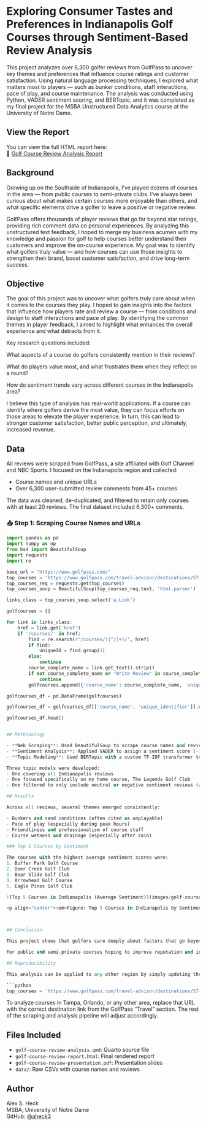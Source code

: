 # Exploring Consumer Tastes and Preferences in Indianapolis Golf Courses through Sentiment-Based Review Analysis

This project analyzes over 6,300 golfer reviews from GolfPass to uncover key themes and preferences that influence course ratings and customer satisfaction. Using natural language processing techniques, I explored what matters most to players — such as bunker conditions, staff interactions, pace of play, and course maintenance. The analysis was conducted using Python, VADER sentiment scoring, and BERTopic, and it was completed as my final project for the MSBA Unstructured Data Analytics course at the University of Notre Dame.

## View the Report

You can view the full HTML report here:  
📄 [Golf Course Review Analysis Report](https://aheck3.github.io/golf-course-review-analysis/golf-course-review-report.html)


## Background

Growing up on the Southside of Indianapolis, I’ve played dozens of courses in the area — from public courses to semi-private clubs. I’ve always been curious about what makes certain courses more enjoyable than others, and what specific elements drive a golfer to leave a positive or negative review.

GolfPass offers thousands of player reviews that go far beyond star ratings, providing rich comment data on personal experiences. By analyzing this unstructured text feedback, I hoped to merge my business acumen with my knowledge and passion for golf to help courses better understand their customers and improve the on-course experience. My goal was to identify what golfers truly value — and how courses can use those insights to strengthen their brand, boost customer satisfaction, and drive long-term success.

## Objective

The goal of this project was to uncover what golfers truly care about when it comes to the courses they play. I hoped to gain insights into the factors that influence how players rate and review a course — from conditions and design to staff interactions and pace of play. By identifying the common themes in player feedback, I aimed to highlight what enhances the overall experience and what detracts from it.

Key research questions included:

What aspects of a course do golfers consistently mention in their reviews?

What do players value most, and what frustrates them when they reflect on a round?

How do sentiment trends vary across different courses in the Indianapolis area?

I believe this type of analysis has real-world applications. If a course can identify where golfers derive the most value, they can focus efforts on those areas to elevate the player experience. In turn, this can lead to stronger customer satisfaction, better public perception, and ultimately, increased revenue.

## Data

All reviews were scraped from GolfPass, a site affiliated with Golf Channel and NBC Sports. I focused on the Indianapolis region and collected:

- Course names and unique URLs  
- Over 6,300 user-submitted review comments from 45+ courses  

The data was cleaned, de-duplicated, and filtered to retain only courses with at least 20 reviews. The final dataset included 6,300+ comments.

### 📥 Step 1: Scraping Course Names and URLs

```python
import pandas as pd
import numpy as np
from bs4 import BeautifulSoup 
import requests
import re

base_url = "https://www.golfpass.com/"
top_courses = 'https://www.golfpass.com/travel-advisor/destinations/57-indianapolis-in/'
top_courses_req = requests.get(top_courses)
top_courses_soup = BeautifulSoup(top_courses_req.text, 'html.parser')

links_class = top_courses_soup.select('a.Link')

golfcourses = []

for link in links_class:
    href = link.get('href')
    if '/courses/' in href:
        find = re.search(r'/courses/([^/]+)/', href)
        if find:
            uniqueID = find.group(1)
        else:
            continue
        course_complete_name = link.get_text().strip()
        if not course_complete_name or "Write Review" in course_complete_name:
            continue
        golfcourses.append({'course_name': course_complete_name, 'unique_identifier': uniqueID})

golfcourses_df = pd.DataFrame(golfcourses)

golfcourses_df = golfcourses_df[['course_name', 'unique_identifier']].drop_duplicates().reset_index(drop=True)

golfcourses_df.head()


## Methodology

- **Web Scraping**: Used BeautifulSoup to scrape course names and review text  
- **Sentiment Analysis**: Applied VADER to assign a sentiment score (-1 to +1) to each comment  
- **Topic Modeling**: Used BERTopic with a custom TF-IDF transformer to extract and group common themes from reviews  

Three topic models were developed:
- One covering all Indianapolis reviews  
- One focused specifically on my home course, The Legends Golf Club  
- One filtered to only include neutral or negative sentiment reviews (≤ 0.10 compound score)

## Results

Across all reviews, several themes emerged consistently:

- Bunkers and sand conditions (often cited as unplayable)
- Pace of play (especially during peak hours)
- Friendliness and professionalism of course staff
- Course wetness and drainage (especially after rain)

### Top 5 Courses by Sentiment

The courses with the highest average sentiment scores were:
1. Buffer Park Golf Course  
2. Deer Creek Golf Club  
3. Bear Slide Golf Club  
4. Arrowhead Golf Course  
5. Eagle Pines Golf Club  

![Top 5 Courses in Indianapolis (Average Sentiment)](images/golf-course-review-analysis-top-5-courses.jpg)

<p align="center"><em>Figure: Top 5 Courses in Indianapolis by Sentiment Score</em></p>



## Conclusion

This project shows that golfers care deeply about factors that go beyond just layout and design. Maintenance, friendliness of staff, pace of play, and even bunker conditions are consistent drivers of satisfaction or frustration.

For public and semi-private courses hoping to improve reputation and increase revenue, these insights can directly inform operations and staffing decisions. Reviewing and acting on golfer feedback can lead to improved ratings, stronger customer loyalty, and increased demand.

## Reproducibility

This analysis can be applied to any other region by simply updating the GolfPass region URL. For example, in the scraping step:

```python
top_courses = 'https://www.golfpass.com/travel-advisor/destinations/57-indianapolis-in/'
```

To analyze courses in Tampa, Orlando, or any other area, replace that URL with the correct destination link from the GolfPass “Travel” section. The rest of the scraping and analysis pipeline will adjust accordingly.

## Files Included

- `golf-course-review-analysis.qmd`: Quarto source file  
- `golf-course-review-report.html`: Final rendered report  
- `golf-course-review-presentation.pdf`: Presentation slides  
- `data/`: Raw CSVs with course names and reviews  

## Author

Alex S. Heck  
MSBA, University of Notre Dame  
GitHub: [@aheck3](https://github.com/aheck3)
